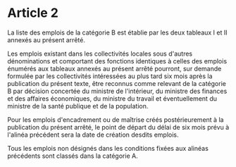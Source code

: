 # Article 2

La liste des emplois de la catégorie B est établie par les deux tableaux I et II annexés au présent arrêté.

Les emplois existant dans les collectivités locales sous d'autres dénominations et comportant des fonctions identiques à celles des emplois énumérés aux tableaux annexés au présent arrêté pourront, sur demande formulée par les collectivités intéressées au plus tard six mois après la publication du présent texte, être reconnus comme relevant de la catégorie B par décision concertée du ministre de l'intérieur, du ministre des finances et des affaires économiques, du ministre du travail et éventuellement du ministre de la santé publique et de la population.

Pour les emplois d'encadrement ou de maîtrise créés postérieurement à la publication du présent arrêté, le point de départ du délai de six mois prévu à l'alinéa précédent sera la date de création desdits emplois.

Tous les emplois non désignés dans les conditions fixées aux alinéas précédents sont classés dans la catégorie A.
